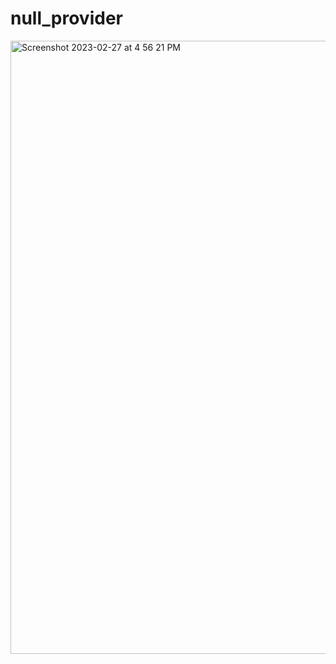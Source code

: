# null_provider
<img width="981" alt="Screenshot 2023-02-27 at 4 56 21 PM" src="https://user-images.githubusercontent.com/97028074/221552233-e34bb038-34a8-44d4-a17f-06478fd89b1f.png">
